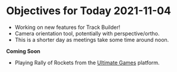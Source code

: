 # Objectives for Today 2021-11-04

- Working on new features for Track Builder!
- Camera orientation tool, potentially with perspective/ortho.
- This is a shorter day as meetings take some time around noon.

**Coming Soon**

- Playing Rally of Rockets from the [Ultimate Games](https://ultimate.games/) platform.
